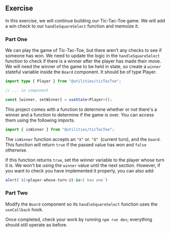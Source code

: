 ## Exercise

In this exercise, we will continue building our Tic-Tac-Toe game. We will add a win check to our `handleSquareSelect` function and memoize it.

### Part One

We can play the game of Tic-Tac-Toe, but there aren’t any checks to see if someone has won. We need to update the logic in the `handleSquareSelect` function to check if there is a winner after the player has made their move. We will need the winner of the game to be held in state, so create a `winner` stateful variable inside the `Board` component. It should be of type Player.

```ts
import type { Player } from "@utilities/ticTacToe";

// ... in component

const [winner, setWinner] = useState<Player>();
```

This project comes with a function to determine whether or not there's a winner and a function to determine if the game is over. You can access them using the following imports.

```ts
import { isWinner } from "@utilities/ticTacToe";
```

The `isWinner` function accepts an `"X"` or. `"O" `(current turn), and the `board`. This function will return `true` if the passed value has won and `false` otherwise.

If this function returns `true`, set the winner variable to the player whose turn it is. We won't be using the `winner` value until the next section. However, if you want to check you have implemented it properly, you can also add:

```ts
alert(`${<player-whose-turn-it-is>} has one`)
```

### Part Two

Modify the `Board` component so its `handleSquareSelect` function uses the `useCallback` hook.

Once completed, check your work by running `npm run dev`; everything should still operate as before.
